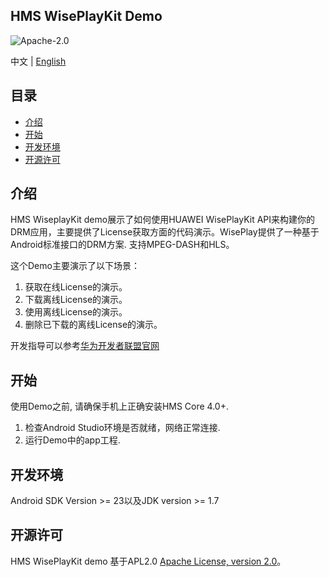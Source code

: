 ## HMS WisePlayKit Demo

![Apache-2.0](https://img.shields.io/badge/license-Apache-blue)

中文 | [English](https://github.com/HMS-Core/hms-wiseplay-demo/blob/master/README.md)

## 目录

 * [介绍](#介绍)
 * [开始](#开始)
 * [开发环境](#开发环境)
 * [开源许可](#开源许可)
 
 
## 介绍

HMS WiseplayKit demo展示了如何使用HUAWEI WisePlayKit API来构建你的DRM应用，主要提供了License获取方面的代码演示。WisePlay提供了一种基于Android标准接口的DRM方案. 支持MPEG-DASH和HLS。    
    
这个Demo主要演示了以下场景：    
1. 获取在线License的演示。
2. 下载离线License的演示。
3. 使用离线License的演示。
4. 删除已下载的离线License的演示。

开发指导可以参考[华为开发者联盟官网](https://developer.huawei.com/consumer/en/doc/development/HMS-Guides/wiseplay-introduction)    
    
## 开始

使用Demo之前, 请确保手机上正确安装HMS Core 4.0+.    
1. 检查Android Studio环境是否就绪，网络正常连接.     
2. 运行Demo中的app工程.    
    
## 开发环境

Android SDK Version >= 23以及JDK version >= 1.7
	
## 开源许可    

HMS WisePlayKit demo 基于APL2.0 [Apache License, version 2.0](http://www.apache.org/licenses/LICENSE-2.0)。
  


